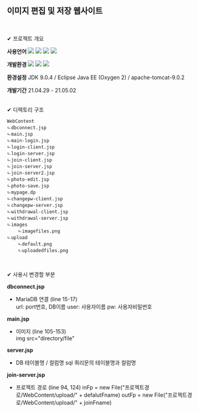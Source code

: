 ## 이미지 편집 및 저장 웹사이트
<br>

✔ 프로젝트 개요
<br>

**사용언어**
![](https://img.shields.io/badge/Java-007396?style=flat&logo=Java&logoColor=white)
![](https://img.shields.io/badge/HTML5-E34F26?style=flat&logo=HTML5&logoColor=white)
![](https://img.shields.io/badge/CSS3-1572B6?style=flat&logo=CSS3&logoColor=white)
![](https://img.shields.io/badge/JavaScript-F7DF1E?style=flat&logo=JavaScript&logoColor=white)

**개발환경**
![](https://img.shields.io/badge/Eclipse-2C2255?style=flat&logo=Eclipse&logoColor=white)
![](https://img.shields.io/badge/VisualStudioCode-007ACC?style=flat&logo=VisualStudioCode&logoColor=white)
![](https://img.shields.io/badge/MariaDB-003545?style=flat&logo=MariaDB&logoColor=white)
<br>

**환경설정** JDK 9.0.4 / Eclipse Java EE (Oxygen 2) / apache-tomcat-9.0.2

**개발기간**  21.04.29 - 21.05.02 
<br><br>

✔ 디렉토리 구조
<br>

    WebContent
    ㄴdbconnect.jsp
    ㄴmain.jsp
    ㄴmain-login.jsp
    ㄴlogin-client.jsp
    ㄴlogin-server.jsp
    ㄴjoin-client.jsp
    ㄴjoin-server.jsp
    ㄴjoin-server2.jsp
    ㄴphoto-edit.jsp
    ㄴphoto-save.jsp
    ㄴmypage.dp
    ㄴchangepw-client.jsp
    ㄴchangepw-server.jsp
    ㄴwithdrawal-client.jsp
    ㄴwithdrawal-server.jsp
    ㄴimages
        ㄴimagefiles.png
    ㄴupload
        ㄴdefault.png
        ㄴuploadedfiles.png
<br>


✔ 사용시 변경할 부분
<br>

**dbconnect.jsp**

- MariaDB 연결 (line 15-17)   
url: port번호, DB이름
user: 사용자이름
pw: 사용자비밀번호

**main.jsp**   

- 이미지 (line 105-153)   
img src="directory/file"

**server.jsp**   

- DB 테이블명 / 컬럼명
sql 쿼리문의 테이블명과 컬럼명   


**join-server.jsp**   
- 프로젝트 경로 (line 94, 124)
inFp = new File("프로젝트경로/WebContent/upload/" + defalutFname)
outFp = new File("프로젝트경로/WebContent/upload/" + joinFname)
